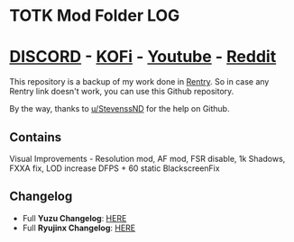 # TOTK Mod Folder LOG 
# [DISCORD](https://discord.com/invite/7MMv4yGfhM) - [KOFi](https://ko-fi.com/maxlastbreath#) - [Youtube](https://www.youtube.com/channel/UC9-81HNX9HfWHUsXBz5xYsQ) - [Reddit](https://www.reddit.com/user/Maxlastbreath)

This repository is a backup of my work done in [Rentry](https://rentry.org/ModFolder/). So in case any Rentry link doesn't work, you can use this Github repository. 

By the way, thanks to [u/StevenssND](https://www.reddit.com/user/StevenssND) for the help on Github.

## Contains
Visual Improvements - Resolution mod, AF mod, FSR disable, 1k Shadows, FXXA fix, LOD increase
DFPS + 60 static
BlackscreenFix

## Changelog

- Full **Yuzu Changelog**: [HERE](https://github.com/MaxLastBreath/TOTK-mods/blob/main/Changes%20Yuzu.md)
- Full **Ryujinx Changelog**:  [HERE](https://github.com/MaxLastBreath/TOTK-mods/blob/main/Changes%20Ryujinx.md)
    
  
